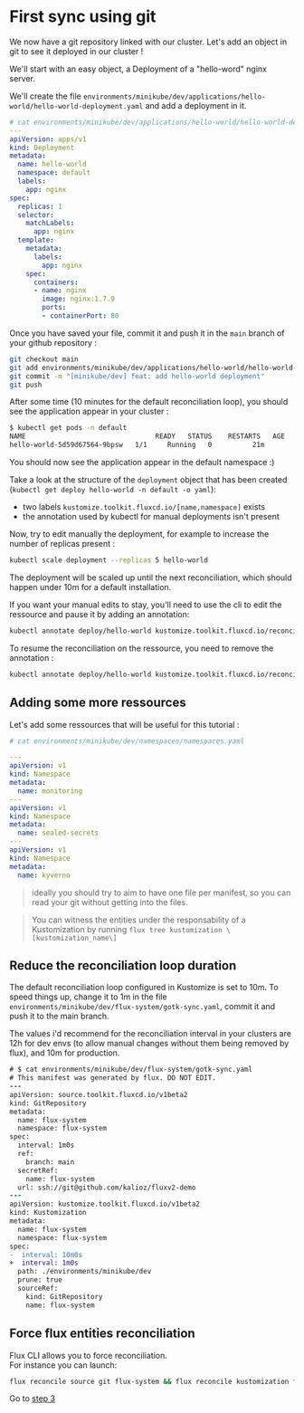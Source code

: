# First sync using git

We now have a git repository linked with our cluster. Let's add an object in git to see it deployed in our cluster !

We'll start with an easy object, a Deployment of a "hello-word" nginx server.

We'll create the file `environments/minikube/dev/applications/hello-world/hello-world-deployment.yaml` and add a deployment in it.

```yaml
# cat environments/minikube/dev/applications/hello-world/hello-world-deployment.yaml
---
apiVersion: apps/v1
kind: Deployment
metadata:
  name: hello-world
  namespace: default
  labels:
    app: nginx
spec:
  replicas: 1
  selector:
    matchLabels:
      app: nginx
  template:
    metadata:
      labels:
        app: nginx
    spec:
      containers:
      - name: nginx
        image: nginx:1.7.9
        ports:
        - containerPort: 80
```

Once you have saved your file, commit it and push it in the `main` branch of your github repository :

```bash
git checkout main
git add environments/minikube/dev/applications/hello-world/hello-world-deployment.yaml
git commit -m "[minikube/dev] feat: add hello-world deployment"
git push
```

After some time (10 minutes for the default reconciliation loop), you should see the application appear in your cluster :
```bash
$ kubectl get pods -n default
NAME                                READY   STATUS    RESTARTS   AGE
hello-world-5d59d67564-9bpsw   1/1     Running   0          21m
```

You should now see the application appear in the default namespace :)

Take a look at the structure of the `deployment` object that has been created (`kubectl get deploy hello-world -n default -o yaml`):
- two labels `kustomize.toolkit.fluxcd.io/[name,namespace]` exists
- the annotation used by kubectl for manual deployments isn't present

Now, try to edit manually the deployment, for example to increase the number of replicas present :
```bash
kubectl scale deployment --replicas 5 hello-world
```
The deployment will be scaled up until the next reconciliation, which should happen under 10m for a default installation.

If you want your manual edits to stay, you'll need to use the cli to edit the ressource and pause it by adding an annotation:

```bash
kubectl annotate deploy/hello-world kustomize.toolkit.fluxcd.io/reconcile=disabled
```

To resume the reconciliation on the ressource, you need to remove the annotation :
```bash
kubectl annotate deploy/hello-world kustomize.toolkit.fluxcd.io/reconcile-
```

## Adding some more ressources

Let's add some ressources that will be useful for this tutorial :

```yaml
# cat environments/minikube/dev/namespaces/namespaces.yaml

---
apiVersion: v1
kind: Namespace
metadata:
  name: monitoring
---
apiVersion: v1
kind: Namespace
metadata:
  name: sealed-secrets
---
apiVersion: v1
kind: Namespace
metadata:
  name: kyverno
```

> ideally you should try to aim to have one file per manifest, so you can read your git without getting into the files.


> You can witness the entities under the responsability of a Kustomization by running `flux tree kustomization \[kustomization_name\]`

## Reduce the reconciliation loop duration

The default reconciliation loop configured in Kustomize is set to 10m. To speed things up, change it to 1m in the file `environments/minikube/dev/flux-system/gotk-sync.yaml`, commit it and push it to the main branch.

The values i'd recommend for the reconciliation interval in your clusters are 12h for dev envs (to allow manual changes without them being removed by flux), and 10m for production.

```diff
# $ cat environments/minikube/dev/flux-system/gotk-sync.yaml
# This manifest was generated by flux. DO NOT EDIT.
---
apiVersion: source.toolkit.fluxcd.io/v1beta2
kind: GitRepository
metadata:
  name: flux-system
  namespace: flux-system
spec:
  interval: 1m0s
  ref:
    branch: main
  secretRef:
    name: flux-system
  url: ssh://git@github.com/kalioz/fluxv2-demo
---
apiVersion: kustomize.toolkit.fluxcd.io/v1beta2
kind: Kustomization
metadata:
  name: flux-system
  namespace: flux-system
spec:
-  interval: 10m0s
+  interval: 1m0s
  path: ./environments/minikube/dev
  prune: true
  sourceRef:
    kind: GitRepository
    name: flux-system
```

## Force flux entities reconciliation

Flux CLI allows you to force reconciliation.   
For instance you can launch:  
```bash
flux reconcile source git flux-system && flux reconcile kustomization flux-system
```

Go to [step 3](./03.using-helmreleases.md)

